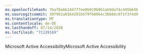 ```yaml
---
ms.openlocfilehash: 7baf8a6b144777ee0b919b061ab9da74c445b64b
ms.sourcegitcommit: 397961a0164281b579f68064c3bb66c071f374d9
ms.translationtype: MT
ms.contentlocale: de-DE
ms.lasthandoff: 07/14/2020
ms.locfileid: "71139169"
---
```

<span data-ttu-id="118c0-101">Microsoft Active Accessibility</span><span class="sxs-lookup"><span data-stu-id="118c0-101">Microsoft Active Accessibility</span></span>
